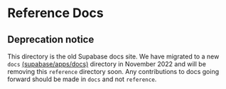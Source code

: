 # Reference Docs

## Deprecation notice

This directory is the old Supabase docs site. We have migrated to a new `docs` [(supabase/apps/docs)](https://github.com/supabase/supabase/tree/master/apps/docs) directory in November 2022 and will be removing this `reference` directory soon. Any contributions to docs going forward should be made in `docs` and not `reference`.
